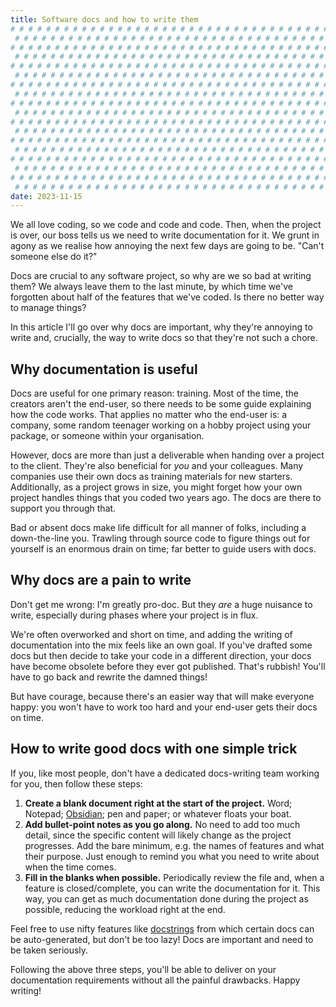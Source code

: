```yaml
---
title: Software docs and how to write them
# # # # # # # # # # # # # # # # # # # # # # # # # # # # # # # # # # # # # # # #
 # # # # # # # # # # # # # # # # # # # # # # # # # # # # # # # # # # # # # # # #
# # # # # # # # # # # # # # # # # # # # # # # # # # # # # # # # # # # # # # # #
 # # # # # # # # # # # # # # # # # # # # # # # # # # # # # # # # # # # # # # # #
# # # # # # # # # # # # # # # # # # # # # # # # # # # # # # # # # # # # # # # #
 # # # # # # # # # # # # # # # # # # # # # # # # # # # # # # # # # # # # # # # #
# # # # # # # # # # # # # # # # # # # # # # # # # # # # # # # # # # # # # # # #
 # # # # # # # # # # # # # # # # # # # # # # # # # # # # # # # # # # # # # # # #
# # # # # # # # # # # # # # # # # # # # # # # # # # # # # # # # # # # # # # # #
 # # # # # # # # # # # # # # # # # # # # # # # # # # # # # # # # # # # # # # # #
# # # # # # # # # # # # # # # # # # # # # # # # # # # # # # # # # # # # # # # #
 # # # # # # # # # # # # # # # # # # # # # # # # # # # # # # # # # # # # # # # #
# # # # # # # # # # # # # # # # # # # # # # # # # # # # # # # # # # # # # # # #
 # # # # # # # # # # # # # # # # # # # # # # # # # # # # # # # # # # # # # # # #
# # # # # # # # # # # # # # # # # # # # # # # # # # # # # # # # # # # # # # # #
 # # # # # # # # # # # # # # # # # # # # # # # # # # # # # # # # # # # # # # # #
# # # # # # # # # # # # # # # # # # # # # # # # # # # # # # # # # # # # # # # #
 # # # # # # # # # # # # # # # # # # # # # # # # # # # # # # # # # # # # # # # #
date: 2023-11-15
---
```


We all love coding, so we code and code and code. Then, when the project is over, our boss tells us we need to write documentation for it. We grunt in agony as we realise how annoying the next few days are going to be. "Can't someone else do it?"

Docs are crucial to any software project, so why are we so bad at writing them? We always leave them to the last minute, by which time we've forgotten about half of the features that we've coded. Is there no better way to manage things?

In this article I'll go over why docs are important, why they're annoying to write and, crucially, the way to write docs so that they're not such a chore.

## Why documentation is useful

Docs are useful for one primary reason: training. Most of the time, the creators aren't the end-user, so there needs to be some guide explaining how the code works. That applies no matter who the end-user is: a company, some random teenager working on a hobby project using your package, or someone within your organisation.

However, docs are more than just a deliverable when handing over a project to the client. They're also beneficial for _you_ and your colleagues. Many companies use their own docs as training materials for new starters. Additionally, as a project grows in size, you might forget how your own project handles things that you coded two years ago. The docs are there to support you through that.

Bad or absent docs make life difficult for all manner of folks, including a down-the-line you. Trawling through source code to figure things out for yourself is an enormous drain on time; far better to guide users with docs.

## Why docs are a pain to write

Don't get me wrong: I'm greatly pro-doc. But they _are_ a huge nuisance to write, especially during phases where your project is in flux.

We're often overworked and short on time, and adding the writing of documentation into the mix feels like an own goal. If you've drafted some docs but then decide to take your code in a different direction, your docs have become obsolete before they ever got published. That's rubbish! You'll have to go back and rewrite the damned things!

But have courage, because there's an easier way that will make everyone happy: you won't have to work too hard and your end-user gets their docs on time.

## How to write good docs with one simple trick

If you, like most people, don't have a dedicated docs-writing team working for you, then follow these steps:

1. **Create a blank document right at the start of the project.** Word; Notepad; [Obsidian](https://obsidian.md/); pen and paper; or whatever floats your boat.
2. **Add bullet-point notes as you go along.** No need to add too much detail, since the specific content will likely change as the project progresses. Add the bare minimum, e.g. the names of features and what their purpose. Just enough to remind you what you need to write about when the time comes.
3. **Fill in the blanks when possible.** Periodically review the file and, when a feature is closed/complete, you can write the documentation for it. This way, you can get as much documentation done during the project as possible, reducing the workload right at the end.

Feel free to use nifty features like [docstrings](https://en.wikipedia.org/wiki/Docstring) from which certain docs can be auto-generated, but don't be too lazy! Docs are important and need to be taken seriously.

Following the above three steps, you'll be able to deliver on your documentation requirements without all the painful drawbacks. Happy writing!
